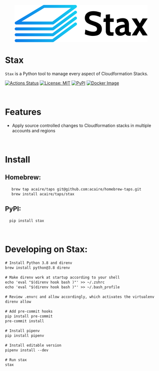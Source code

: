<div align="center">
  <img src="./stax.svg" alt="stax">
</div>

# Stax
`Stax` is a Python tool to manage every aspect of Cloudformation Stacks.

<a href="https://github.com/acaire/stax/actions"><img alt="Actions Status" src="https://github.com/acaire/stax/workflows/Test/badge.svg"></a>
<a href="https://github.com/acaire/stax/blob/master/LICENSE"><img alt="License: MIT" src="https://img.shields.io/github/license/acaire/stax"></a>
<a href="https://pypi.org/project/stax/"><img alt="PyPI" src="https://img.shields.io/pypi/v/stax"></a>
<a href="https://hub.docker.com/r/acaire/stax/tags"><img alt="Docker Image" src="https://img.shields.io/docker/v/acaire/stax?label=docker&color=blue"></a>

<br/>

Features
========
* Apply source controlled changes to Cloudformation stacks in multiple accounts and regions

<br/>

Install
=======
## Homebrew:
```
   brew tap acaire/taps git@github.com:acaire/homebrew-taps.git
   brew install acaire/taps/stax
```

## PyPI:
```
  pip install stax
```

<br/>

Developing on Stax:
===================
```
# Install Python 3.8 and direnv
brew install python@3.8 direnv

# Make direnv work at startup according to your shell
echo 'eval "$(direnv hook bash )"' >> ~/.zshrc
echo 'eval "$(direnv hook bash )"' >> ~/.bash_profile

# Review .envrc and allow accordingly, which activates the virtualenv
direnv allow

# Add pre-commit hooks
pip install pre-commit
pre-commit install

# Install pipenv
pip install pipenv

# Install editable version
pipenv install --dev

# Run stax
stax
```

<br/>
